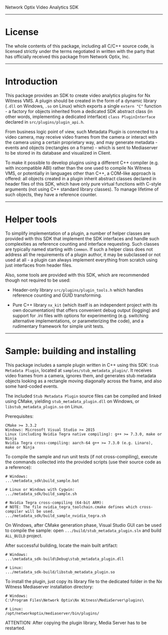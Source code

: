 Network Optix Video Analytics SDK

---------------------------------------------------------------------------------------------------
# License

The whole contents of this package, including all C/C++ source code, is licensed strictly under the
terms negotiated in written with the party that has officially received this package from Network
Optix, Inc.

---------------------------------------------------------------------------------------------------
# Introduction

This package provides an SDK to create video analytics plugins for Nx Witness VMS. A plugin should
be created in the form of a dynamic library (`.dll` on Windows, `.so` on Linux) which exports a
single `extern "C"` function - a factory for objects inherited from a dedicated SDK abstract class
(in other words, implementing a dedicated interface) `class PluginInterface` declared in
`src/plugins/plugin_api.h`.

From business logic point of view, such Metadata Plugin is connected to a video camera, may receive
video frames from the camera or interact with the camera using a certain proprietary way, and may
generate metadata - events and objects (rectangles on a frame) - which is sent to Mediaserver to be
stored in its database and visualized in Client.

To make it possible to develop plugins using a different C++ compiler (e.g. with incompatible ABI)
rather than the one used to compile Nx Witness VMS, or potentially in languages other than C++,
a COM-like approach is offered: all objects created in a plugin inherit abstract classes declared
in header files of this SDK, which have only pure virtual functions with C-style arguments (not
using C++ standard library classes). To manage lifetime of such objects, they have a reference
counter.

---------------------------------------------------------------------------------------------------
# Helper tools

To simplify implementation of a plugin, a number of helper classes are provided with this SDK that
implement the SDK interfaces and handle such complexities as reference counting and interface
requesting. Such classes are typically named starting with `Common`. If such a helper class does
not address all the requirements of a plugin author, it may be subclassed or not used at all - a
plugin can always implement everything from scratch using just interfaces from header files.

Also, some tools are provided with this SDK, which are recommended though not required to be used:

- Header-only library `src/plugins/plugin_tools.h` which handles reference counting and GUID
transforming.

- Pure C++ library `nx_kit` (which itself is an independent project with its own documentation)
that offers convenient debug output (logging) and support for .ini files with options for
experimenting (e.g. switching alternative implementations, or parameterizing the code), and a
rudimentary framework for simple unit tests.

---------------------------------------------------------------------------------------------------
# Sample: building and installing

This package includes a sample plugin written in C++ using this SDK: `Stub Metadata Plugin`,
located at `samples/stub_metadata_plugin/`. It receives video frames from a camera, ignores them,
and generates stub metadata objects looking as a rectangle moving diagonally across the frame, and
also some hard-coded events.

The included `Stub Metadata Plugin` source files can be compiled and linked using CMake, yielding
`stub_metadata_plugin.dll` on Windows, or `libstub_metadata_plugin.so` on Linux.

Prerequisites:
```
CMake >= 3.3.2
Windows: Microsoft Visual Studio >= 2015
Linux (including Nvidia Tegra native compiling): g++ >= 7.3.0, make or Ninja
Nvidia Tegra cross-compiling: aarch-64 g++ >= 7.3.0 (e.g. Linaro), make or Ninja
```

To compile the sample and run unit tests (if not cross-compiling), execute the commands collected
into the provided scripts (use their source code as a reference):
```
# Windows:
...\metadata_sdk\build_sample.bat

# Linux or Windows with Cygwin:
.../metadata_sdk/build_sample.sh

# Nvidia Tegra cross-compiling (64-bit ARM):
# NOTE: The file nvidia_tegra_toolchain.cmake defines which cross-compiler will be used.
.../metadata_sdk/build_sample_nvidia_tegra.sh
```

On Windows, after CMake generation phase, Visual Studio GUI can be used to compile the sample:
open `.../build/stub_metadata_plugin.sln` and build `ALL_BUILD` project.

After successful building, locate the main built artifact:
```
# Windows:
...\metadata_sdk-build\Debug\stub_metadata_plugin.dll

# Linux:
.../metadata_sdk-build/libstub_metadata_plugin.so
```

To install the plugin, just copy its library file to the dedicated folder in the Nx Witness
Mediaserver installation directory:
```
# Windows:
C:\Program Files\Network Optix\Nx Witness\MediaServer\plugins\

# Linux:
/opt/networkoptix/mediaserver/bin/plugins/
```
ATTENTION: After copying the plugin library, Media Server has to be restarted.
